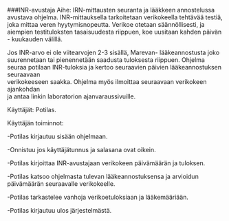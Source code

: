 ###INR-avustaja
Aihe: 
IRN-mittausten seuranta ja lääkkeen annostelussa avustava ohjelma.
INR-mittauksella tarkoitetaan verikokeella tehtävää testiä, joka mittaa veren 
hyytymisnopeutta. Verikoe otetaan säännöllisesti, ja aiempien testituloksten
tasaisuudesta riippuen, koe uusitaan kahden päivän - kuukauden välillä. 

Jos INR-arvo ei ole viitearvojen 2-3 sisällä, Marevan- lääkeannostusta joko suurennetaan
tai pienennetään saadusta tuloksesta riippuen. Ohjelma seuraa potilaan
INR-tuloksia ja kertoo seuraavien päivien lääkeannostuksen seuraavaan         
verikokeeseen saakka. Ohjelma myös ilmoittaa seuraavaan verikokeen ajankohdan   
ja antaa linkin laboratorion ajanvaraussivuille.

Käyttäjät: Potilas. 

Käyttäjän toiminnot:

-Potilas kirjautuu sisään ohjelmaan.

  -Onnistuu jos käyttäjätunnus ja salasana ovat oikein.

-Potilas kirjoittaa INR-avustajaan verikokeen päivämäärän ja tuloksen. 

-Potilas katsoo ohjelmasta tulevan lääkeannostuksensa ja arvioidun päivämäärän 
seuraavalle verikokeelle.

-Potilas tarkastelee vanhoja verikoetuloksiaan ja lääkemääriään.

-Potilas kirjautuu ulos järjestelmästä.
